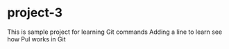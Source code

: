 # project-3
This is sample project for learning  Git commands
Adding a line to learn see how Pul works in Git
